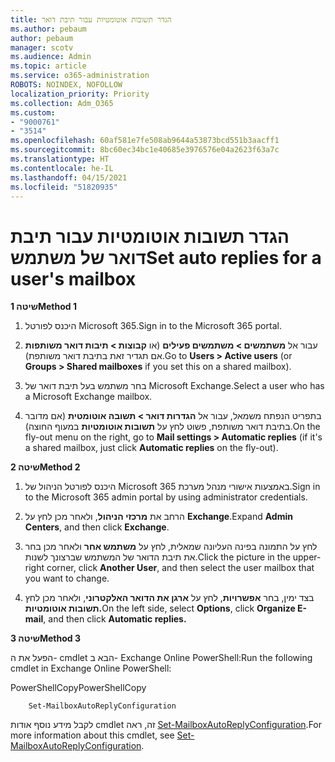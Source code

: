 ```yaml
---
title: הגדר תשובות אוטומטיות עבור תיבת דואר
ms.author: pebaum
author: pebaum
manager: scotv
ms.audience: Admin
ms.topic: article
ms.service: o365-administration
ROBOTS: NOINDEX, NOFOLLOW
localization_priority: Priority
ms.collection: Adm_O365
ms.custom:
- "9000761"
- "3514"
ms.openlocfilehash: 60af581e7fe508ab9644a53873bcd551b3aacff1
ms.sourcegitcommit: 8bc60ec34bc1e40685e3976576e04a2623f63a7c
ms.translationtype: HT
ms.contentlocale: he-IL
ms.lasthandoff: 04/15/2021
ms.locfileid: "51820935"
---
```

# <a name="set-auto-replies-for-a-users-mailbox"></a><span data-ttu-id="10466-102">הגדר תשובות אוטומטיות עבור תיבת דואר של משתמש</span><span class="sxs-lookup"><span data-stu-id="10466-102">Set auto replies for a user's mailbox</span></span>

<span data-ttu-id="10466-103">**שיטה 1**</span><span class="sxs-lookup"><span data-stu-id="10466-103">**Method 1**</span></span>

1. <span data-ttu-id="10466-104">היכנס לפורטל Microsoft 365.</span><span class="sxs-lookup"><span data-stu-id="10466-104">Sign in to the Microsoft 365 portal.</span></span>

2. <span data-ttu-id="10466-105">עבור אל **משתמשים > משתמשים פעילים** (או **קבוצות > תיבות דואר משותפות** אם תגדיר זאת בתיבת דואר משותפת).</span><span class="sxs-lookup"><span data-stu-id="10466-105">Go to **Users > Active users** (or **Groups > Shared mailboxes** if you set this on a shared mailbox).</span></span>

3. <span data-ttu-id="10466-106">בחר משתמש בעל תיבת דואר של Microsoft Exchange.</span><span class="sxs-lookup"><span data-stu-id="10466-106">Select a user who has a Microsoft Exchange mailbox.</span></span>

4. <span data-ttu-id="10466-107">בתפריט הנפתח משמאל, עבור אל **הגדרות דואר > תשובה אוטומטית** (אם מדובר בתיבת דואר משותפת, פשוט לחץ על **תשובות אוטומטיות** במעוף החוצה).</span><span class="sxs-lookup"><span data-stu-id="10466-107">On the fly-out menu on the right, go to **Mail settings > Automatic replies** (if it's a shared mailbox, just click **Automatic replies** on the fly-out).</span></span>

<span data-ttu-id="10466-108">**שיטה 2**</span><span class="sxs-lookup"><span data-stu-id="10466-108">**Method 2**</span></span>

1. <span data-ttu-id="10466-109">היכנס לפורטל הניהול של Microsoft 365 באמצעות אישורי מנהל מערכת.</span><span class="sxs-lookup"><span data-stu-id="10466-109">Sign in to the Microsoft 365 admin portal by using administrator credentials.</span></span>

2. <span data-ttu-id="10466-110">הרחב את **מרכזי הניהול**, ולאחר מכן לחץ על **Exchange**.</span><span class="sxs-lookup"><span data-stu-id="10466-110">Expand **Admin Centers**, and then click **Exchange**.</span></span>

3. <span data-ttu-id="10466-111">לחץ על התמונה בפינה העליונה שמאלית, לחץ על **משתמש אחר** ולאחר מכן בחר את תיבת הדואר של המשתמש שברצונך לשנות.</span><span class="sxs-lookup"><span data-stu-id="10466-111">Click the picture in the upper-right corner, click **Another User**, and then select the user mailbox that you want to change.</span></span>

4. <span data-ttu-id="10466-112">בצד ימין, בחר **אפשרויות**, לחץ על **ארגן את הדואר האלקטרוני**, ולאחר מכן לחץ **תשובות אוטומטיות.**</span><span class="sxs-lookup"><span data-stu-id="10466-112">On the left side, select **Options**, click **Organize E-mail**, and then click **Automatic replies.**</span></span>

<span data-ttu-id="10466-113">**שיטה 3**</span><span class="sxs-lookup"><span data-stu-id="10466-113">**Method 3**</span></span>

<span data-ttu-id="10466-114">הפעל את ה- cmdlet הבא ב- Exchange Online PowerShell:</span><span class="sxs-lookup"><span data-stu-id="10466-114">Run the following cmdlet in Exchange Online PowerShell:</span></span>

<span data-ttu-id="10466-115">PowerShellCopy</span><span class="sxs-lookup"><span data-stu-id="10466-115">PowerShellCopy</span></span>

```
    Set-MailboxAutoReplyConfiguration
```

<span data-ttu-id="10466-116">לקבל מידע נוסף אודות cmdlet זה, ראה [Set-MailboxAutoReplyConfiguration](https://docs.microsoft.com/powershell/module/exchange/mailboxes/set-mailboxautoreplyconfiguration).</span><span class="sxs-lookup"><span data-stu-id="10466-116">For more information about this cmdlet, see [Set-MailboxAutoReplyConfiguration](https://docs.microsoft.com/powershell/module/exchange/mailboxes/set-mailboxautoreplyconfiguration).</span></span>
